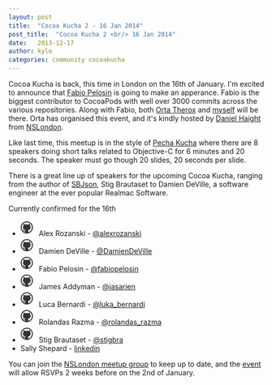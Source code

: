 ```yaml
---
layout: post
title:  "Cocoa Kucha 2 - 16 Jan 2014"
post_title:  "Cocoa Kucha 2 <br/> 16 Jan 2014"
date:   2013-12-17
author: kyle
categories: community cocoakucha
---
```


Cocoa Kucha is back, this time in London on the 16th of January. I'm excited to
announce that [Fabio Pelosin](https://twitter.com/fabiopelosin) is going to
make an apperance. Fabio is the biggest contributor to CocoaPods with well
over 3000 commits across the various repositories. Along with Fabio, both
[Orta Therox](https://twitter.com/orta) and [myself](https://twitter.com/kylefuller)
will be there. Orta has organised this event, and it's kindly hosted by
[Daniel Haight](https://twitter.com/daniel1of1) from [NSLondon](http://www.meetup.com/NSLondon/). 

<!-- more -->

Like last time, this meetup is in the style of [Pecha
Kucha](http://www.pechakucha.org/faq) where there are 8 speakers doing short
talks related to Objective-C for 6 minutes and 20 seconds. The speaker must go
though 20 slides, 20 seconds per slide.

There is a great line up of speakers for the upcoming Cocoa Kucha, ranging from
the author of [SBJson](http://cocoapods.org/?q=SBJSON), Stig Brautaset to
Damien DeVille, a software engineer at the ever popular Realmac Software.

Currently confirmed for the 16th

* [![perspx](/assets/blog_img/github_octokitty.png)](https://github.com/perspx/)  Alex Rozanski - [@alexrozanski](http://twitter.com/alexrozanski)
* [![ddeville](/assets/blog_img/github_octokitty.png)](https://github.com/ddeville/)   Damien DeVille - [@DamienDeVille](http://twitter.com/DamienDeVille)
* [![irrationalfab](/assets/blog_img/github_octokitty.png)](https://github.com/irrationalfab/)  Fabio Pelosin - [@fabiopelosin](http://twitter.com/fabiopelosin)
* [![jasarien](/assets/blog_img/github_octokitty.png)](https://github.com/jasarien/)  James Addyman - [@jasarien](http://twitter.com/jasarien)
* [![lukabernardi](/assets/blog_img/github_octokitty.png)](https://github.com/lukabernardi/)  Luca Bernardi - [@luka_bernardi](http://twitter.com/luka_bernardi)
* [![RolandasRazma](/assets/blog_img/github_octokitty.png)](https://github.com/RolandasRazma/)  Rolandas Razma - [@rolandas_razma](http://twitter.com/rolandas_razma)
* [![stig](/assets/blog_img/github_octokitty.png)](https://github.com/stig/)  Stig Brautaset -  [@stigbra](http://twitter.com/stigbra)
* Sally Shepard - [linkedin](uk.linkedin.com/pub/sally-shepard/18/563/7a3)

You can join the [NSLondon meetup group](http://www.meetup.com/NSLondon/) to
keep up to date, and the [event](http://www.meetup.com/NSLondon/events/155953132/)
will allow RSVPs 2 weeks before on the 2nd of January.


